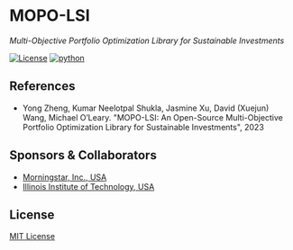 # MOPO-LSI
*Multi-Objective Portfolio Optimization Library for Sustainable Investments*

[![License](https://img.shields.io/badge/License-MIT-orange.svg)](./LICENSE)
[![python](https://badges.aleen42.com/src/python.svg)](https://badges.aleen42.com/src/python.svg)

## References
+ Yong Zheng, Kumar Neelotpal Shukla, Jasmine Xu, David (Xuejun) Wang, Michael O’Leary. "MOPO-LSI: An Open-Source Multi-Objective Portfolio Optimization Library for Sustainable Investments", 2023

## Sponsors & Collaborators
+ [Morningstar, Inc., USA](https://www.morningstar.com/)
+ [Illinois Institute of Technology, USA](https://www.iit.edu/)

## License
[MIT License](./LICENSE)

